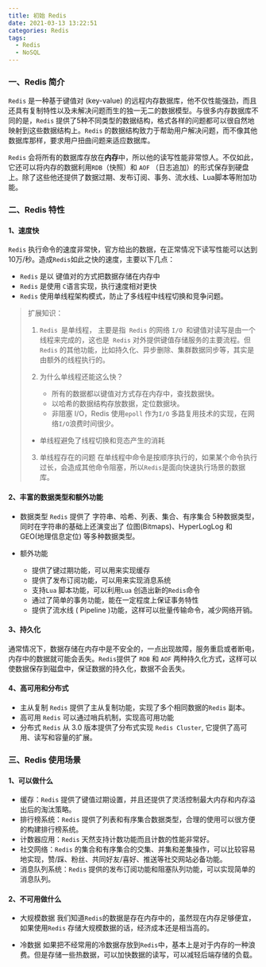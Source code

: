 ```yaml
---
title: 初始 Redis
date: 2021-03-13 13:22:51
categories: Redis  
tags: 
  - Redis
  - NoSQL
---
```




### 一、Redis 简介

`Redis` 是一种基于键值对  (key-value) 的远程内存数据库，他不仅性能强劲，而且还具有复制特性以及未解决问题而生的独一无二的数据模型。与很多内存数据库不同的是，`Redis` 提供了5种不同类型的数据结构，格式各样的问题都可以很自然地映射到这些数据结构上。`Redis` 的数据结构致力于帮助用户解决问题，而不像其他数据库那样，要求用户扭曲问题来适应数据库。

`Redis` 会将所有的数据库存放在**内存**中，所以他的读写性能非常惊人。不仅如此，它还可以将内存的数据利用`RDB`（快照）和 `AOF` （日志追加）的形式保存到硬盘上。除了这些他还提供了数据过期、发布订阅、事务、流水线、Lua脚本等附加功能。

### 二、Redis 特性

#### 1、速度快

`Redis` 执行命令的速度非常快，官方给出的数据，在正常情况下读写性能可以达到10万/秒。造成`Redis`如此之快的速度，主要以下几点：
 - `Redis` 是以 键值对的方式把数据存储在内存中
 - `Redis` 是使用 `C`语言实现，执行速度相对更快
 - `Redis` 使用单线程架构模式，防止了多线程中线程切换和竞争问题。

> 扩展知识：
>
> 1. `Redis `是单线程，
>    主要是指` Redis` 的网络 `I/O `和键值对读写是由一个线程来完成的，这也是` Redis` 对外提供键值存储服务的主要流程。但 `Redis` 的其他功能，比如持久化、异步删除、集群数据同步等，其实是由额外的线程执行的。
>
> 2. 为什么单线程还能这么快？
>    - 所有的数据都以键值对方式存在内存中，查找数据快。
>    - 以哈希的数据结构存放数据，定位数据块。
>    - 非阻塞 I/O，Redis 使用`epoll` 作为`I/O` 多路复用技术的实现，在网络`I/O`浪费时间很少。
> - 单线程避免了线程切换和竞态产生的消耗
>    
> 3. 单线程存在的问题
>    在单线程中命令是按顺序执行的，如果某个命令执行过长，会造成其他命令阻塞，所以`Redis`是面向快速执行场景的数据库。

<!--more-->

#### 2、丰富的数据类型和额外功能

- 数据类型
  `Redis` 提供了 字符串、哈希、列表、集合、有序集合 5种数据类型，同时在字符串的基础上还演变出了 位图(Bitmaps)、HyperLogLog 和 GEO(地理信息定位) 等多种数据类型。

- 额外功能
  - 提供了键过期功能，可以用来实现缓存
  - 提供了发布订阅功能，可以用来实现消息系统
  - 支持`Lua` 脚本功能，可以利用`Lua` 创造出新的`Redis`命令
  - 通过了简单的事务功能，能在一定程度上保证事务特性
  - 提供了流水线 ( Pipeline )功能，这样可以批量传输命令，减少网络开销。

#### 3、持久化

通常情况下，数据存储在内存中是不安全的，一点出现故障，服务重启或者断电，内存中的数据就可能会丢失。`Redis`提供了 `RDB` 和 `AOF` 两种持久化方式，这样可以使数据保存到磁盘中，保证数据的持久化，数据不会丢失。

#### 4、高可用和分布式

- 主从复制
  `Redis` 提供了主从复制功能，实现了多个相同数据的`Redis` 副本。
- 高可用
  `Redis` 可以通过哨兵机制，实现高可用功能
- 分布式
  `Redis` 从 3.0 版本提供了分布式实现 `Redis Cluster`,  它提供了高可用、读写和容量的扩展。
  
### 三、Redis 使用场景

#### 1、可以做什么

- 缓存：`Redis` 提供了键值过期设置，并且还提供了灵活控制最大内存和内存溢出后的淘汰策略。
- 排行榜系统：`Redis` 提供了列表和有序集合数据类型，合理的使用可以很方便的构建排行榜系统。
- 计数器应用：`Redis` 天然支持计数功能而且计数的性能非常好。
- 社交网络：`Redis` 的集合和有序集合的交集、并集和差集操作，可以比较容易地实现，赞/踩、粉丝、共同好友/喜好、推送等社交网站必备功能。
- 消息队列系统：`Redis` 提供的发布订阅功能和阻塞队列功能，可以实现简单的消息队列。

#### 2、不可用做什么

- 大规模数据
  我们知道`Redis`的数据是存在内存中的，虽然现在内存足够便宜，如果使用`Redis` 存储大规模数据的话，经济成本还是相当高的。
  
- 冷数据
  如果把不经常用的冷数据存放到`Redis`中，基本上是对于内存的一种浪费。但是存储一些热数据，可以加快数据的读写，可以减轻后端存储的负载。

